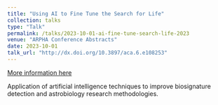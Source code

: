 ```yaml
---
title: "Using AI to Fine Tune the Search for Life"
collection: talks
type: "Talk"
permalink: /talks/2023-10-01-ai-fine-tune-search-life-2023
venue: "ARPHA Conference Abstracts"
date: 2023-10-01
talk_url: "http://dx.doi.org/10.3897/aca.6.e108253"
---
```


[More information here](http://dx.doi.org/10.3897/aca.6.e108253)

Application of artificial intelligence techniques to improve biosignature detection and astrobiology research methodologies.
